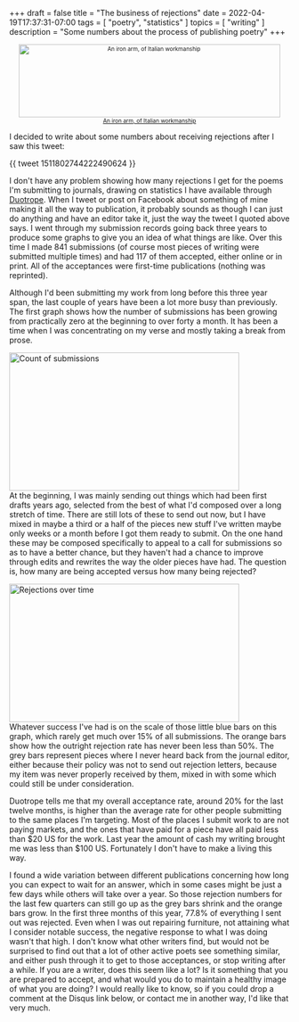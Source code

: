 +++
draft = false
title = "The business of rejections"
date = 2022-04-19T17:37:31-07:00
tags = [
  "poetry",
  "statistics"
]
topics = [
  "writing"
]
description = "Some numbers about the process of publishing poetry"
+++

<div align="center" style="font-size:x-small"><img src=https://milkfish08.s3.amazonaws.com/photo/blog/14592293198_4a0aa27714_o.jpg" alt="An iron arm, of Italian workmanship" width="470" height="131" /><br /><a href="https://archive.org/details/sussexarchaeolog08suss/page/316/mode/1up?view=theater">An iron arm, of Italian workmanship</a></div>

I decided to write about some numbers about receiving rejections after I saw this tweet:

{{ tweet 1511802744222490624 }}

I don't have any problem showing how many rejections I get for the poems I'm submitting to journals, drawing on statistics I have available through [Duotrope](https://duotrope.com).
When I tweet or post on Facebook about something of mine making it all the way to publication, it probably sounds as though I can just do anything and have an editor take it, just the way the tweet I quoted above says.
I went through my submission records going back three years to produce some graphs to give you an idea of what things are like.
Over this time I made 841 submissions (of course most pieces of writing were submitted multiple times) and had 117 of them accepted, either online or in print.
All of the acceptances were first-time publications (nothing was reprinted).

Although I'd been submitting my work from long before this three year span, the last couple of years have been a lot more busy than previously.
The first graph shows how the number of submissions has been growing from practically zero at the beginning to over forty a month.
It has been a time when I was concentrating on my verse and mostly taking a break from prose.

<img src="https://milkfish08.s3.amazonaws.com/photo/blog/submissions.png" title="Count of submissions" alt="Count of submissions" width=413 height=248 /><br clear="all" />
At the beginning, I was mainly sending out things which had been first drafts years ago, selected from the best of what I'd composed over a long stretch of time.
There are still lots of these to send out now, but I have mixed in maybe a third or a half of the pieces new stuff I've written maybe only weeks or a month before I got them ready to submit.
On the one hand these may be composed specifically to appeal to a call for submissions so as to have a better chance, but they haven't had a chance to improve through edits and rewrites the way the older pieces have had.
The question is, how many are being accepted versus how many being rejected?

<img src="https://milkfish08.s3.amazonaws.com/photo/blog/rejections.png" title="Rejections over time" alt="Rejections over time" width=413 height=248 /><br clear="all" />
Whatever success I've had is on the scale of those little blue bars on this graph, which rarely get much over 15% of all submissions.
The orange bars show how the outright rejection rate has never been less than 50%.
The grey bars represent pieces where I never heard back from the journal editor, either because their policy was not to send out rejection letters, because my item was never properly received by them, mixed in with some which could still be under consideration.

Duotrope tells me that my overall acceptance rate, around 20% for the last twelve months, is higher than the average rate for other people submitting to the same places I'm targeting.
Most of the places I submit work to are not paying markets, and the ones that have paid for a piece have all paid less than $20 US for the work.
Last year the amount of cash my writing brought me was less than $100 US.
Fortunately I don't have to make a living this way.

I found a wide variation between different publications concerning how long you can expect to wait for an answer, which in some cases might be just a few days while others will take over a year.
So those rejection numbers for the last few quarters can still go up as the grey bars shrink and the orange bars grow.
In the first three months of this year, 77.8% of everything I sent out was rejected.
Even when I was out repairing furniture, not attaining what I consider notable success, the negative response to what I was doing wasn't that high.
I don't know what other writers find, but would not be surprised to find out that a lot of other active poets see something similar, and either push through it to get to those acceptances, or stop writing after a while.
If you are a writer, does this seem like a lot?
Is it something that you are prepared to accept, and what would you do to maintain a healthy image of what you are doing?
I would really like to know, so if you could drop a comment at the Disqus link below, or contact me in another way, I'd like that very much.
